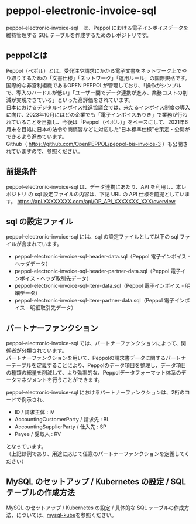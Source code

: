 # peppol-electronic-invoice-sql

peppol-electronic-invoice-sql　は、Peppol における電子インボイスデータを維持管理する SQL テーブルを作成するためのレポジトリです。  

## peppolとは

Peppol（ペポル）とは、受発注や請求にかかる電子文書をネットワーク上でやり取りするための「文書仕様」「ネットワーク」「運用ルール」の国際規格です。  
国際的な非営利組織であるOPEN PEPPOLが管理しており、「操作がシンプルで、導入のハードルが低い」「ユーザー間でデータ連携が進み、業務コストの削減が実現できている」といった高評価をされています。  
日本におけるデジタルインボイス推進協議会では、来たるインボイス制度の導入に向け、2023年10月にはどの企業でも「電子インボイスありき」で業務が行われていることを目指し、今後は「Peppol（ペポル）」をベースにして、2021年6月末を目処に日本の法令や商慣習などに対応した“日本標準仕様”を策定・公開ができるよう進めています。  
Github（ https://github.com/OpenPEPPOL/peppol-bis-invoice-3 ）も公開されていますので、参照ください。

## 前提条件

peppol-electronic-invoice-sql は、データ連携にあたり、API を利用し、本レポジトリ の sql 設定ファイルの内容は、下記 URL の API 仕様を前提としています。
https://api.XXXXXXXX.com/api/OP_API_XXXXXXX_XXX/overview  

## sql の設定ファイル

peppol-electronic-invoice-sql には、sql の設定ファイルとして以下の sql ファイルが含まれています。

* peppol-electronic-invoice-sql-header-data.sql（Peppol 電子インボイス - ヘッダデータ）
* peppol-electronic-invoice-sql-header-partner-data.sql（Peppol 電子インボイス - ヘッダ取引先データ）
* peppol-electronic-invoice-sql-item-data.sql（Peppol 電子インボイス - 明細データ）
* peppol-electronic-invoice-sql-item-partner-data.sql（Peppol 電子インボイス - 明細取引先データ）

## パートナーファンクション

peppol-electronic-invoice-sql では、パートナーファンクションによって、関係者が分類されています。  
パートナーファンクションを用いて、Peppolの請求書データに関するパートナーテーブルを定義することにより、Peppolのデータ項目を整理し、データ項目の種類の総量を削減して、より効率的な、Peppolデータフォーマット体系のデータマネジメントを行うことができます。    

peppol-electronic-invoice-sql におけるパートナーファンクションは、2桁のコードで例示され、  

* ID / 請求主体 : IV
* AccountingCustomerParty / 請求先 : BL
* AccountingSupplierParty / 仕入先 : SP
* Payee / 受取人 : RV

となっています。  
（上記は例であり、用途に応じて任意のパートナーファンクションを定義してください）

## MySQL のセットアップ / Kubernetes の設定 / SQL テーブルの作成方法

MySQL のセットアップ / Kubernetes の設定 / 具体的な SQL テーブルの作成方法、については、[mysql-kube]( https://github.com/latonaio/mysql-kube )を参照ください。
